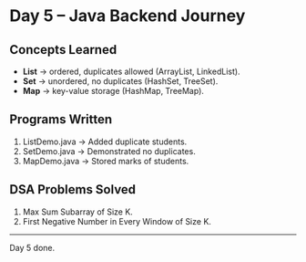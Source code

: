 # Day 5 – Java Backend Journey 

##  Concepts Learned
- **List** → ordered, duplicates allowed (ArrayList, LinkedList).
- **Set** → unordered, no duplicates (HashSet, TreeSet).
- **Map** → key-value storage (HashMap, TreeMap).

##  Programs Written
1. ListDemo.java → Added duplicate students.
2. SetDemo.java → Demonstrated no duplicates.
3. MapDemo.java → Stored marks of students.

##  DSA Problems Solved
1. Max Sum Subarray of Size K.
2. First Negative Number in Every Window of Size K.

---
Day 5 done. 